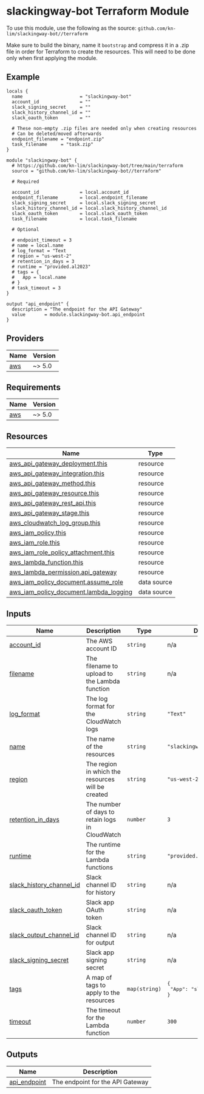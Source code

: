 # slackingway-bot Terraform Module

To use this module, use the following as the source: `github.com/kn-lim/slackingway-bot//terraform`

Make sure to build the binary, name it `bootstrap` and compress it in a .zip file in order for Terraform to create the resources. This will need to be done only when first applying the module.

<!-- BEGIN_TF_DOCS -->
## Example

```hcl
locals {
  name                     = "slackingway-bot"
  account_id               = ""
  slack_signing_secret     = ""
  slack_history_channel_id = ""
  slack_oauth_token        = ""

  # These non-empty .zip files are needed only when creating resources
  # Can be deleted/moved afterwards
  endpoint_filename = "endpoint.zip"
  task_filename     = "task.zip"
}

module "slackingway-bot" {
  # https://github.com/kn-lim/slackingway-bot/tree/main/terraform
  source = "github.com/kn-lim/slackingway-bot//terraform"

  # Required

  account_id               = local.account_id
  endpoint_filename        = local.endpoint_filename
  slack_signing_secret     = local.slack_signing_secret
  slack_history_channel_id = local.slack_history_channel_id
  slack_oauth_token        = local.slack_oauth_token
  task_filename            = local.task_filename

  # Optional

  # endpoint_timeout = 3
  # name = local.name
  # log_format = "Text
  # region = "us-west-2"
  # retention_in_days = 3
  # runtime = "provided.al2023"
  # tags = {
  #   App = local.name
  # }
  # task_timeout = 3
}

output "api_endpoint" {
  description = "The endpoint for the API Gateway"
  value       = module.slackingway-bot.api_endpoint
}
```

## Providers

| Name | Version |
|------|---------|
| <a name="provider_aws"></a> [aws](#provider\_aws) | ~> 5.0 |

## Requirements

| Name | Version |
|------|---------|
| <a name="requirement_aws"></a> [aws](#requirement\_aws) | ~> 5.0 |

## Resources

| Name | Type |
|------|------|
| [aws_api_gateway_deployment.this](https://registry.terraform.io/providers/hashicorp/aws/latest/docs/resources/api_gateway_deployment) | resource |
| [aws_api_gateway_integration.this](https://registry.terraform.io/providers/hashicorp/aws/latest/docs/resources/api_gateway_integration) | resource |
| [aws_api_gateway_method.this](https://registry.terraform.io/providers/hashicorp/aws/latest/docs/resources/api_gateway_method) | resource |
| [aws_api_gateway_resource.this](https://registry.terraform.io/providers/hashicorp/aws/latest/docs/resources/api_gateway_resource) | resource |
| [aws_api_gateway_rest_api.this](https://registry.terraform.io/providers/hashicorp/aws/latest/docs/resources/api_gateway_rest_api) | resource |
| [aws_api_gateway_stage.this](https://registry.terraform.io/providers/hashicorp/aws/latest/docs/resources/api_gateway_stage) | resource |
| [aws_cloudwatch_log_group.this](https://registry.terraform.io/providers/hashicorp/aws/latest/docs/resources/cloudwatch_log_group) | resource |
| [aws_iam_policy.this](https://registry.terraform.io/providers/hashicorp/aws/latest/docs/resources/iam_policy) | resource |
| [aws_iam_role.this](https://registry.terraform.io/providers/hashicorp/aws/latest/docs/resources/iam_role) | resource |
| [aws_iam_role_policy_attachment.this](https://registry.terraform.io/providers/hashicorp/aws/latest/docs/resources/iam_role_policy_attachment) | resource |
| [aws_lambda_function.this](https://registry.terraform.io/providers/hashicorp/aws/latest/docs/resources/lambda_function) | resource |
| [aws_lambda_permission.api_gateway](https://registry.terraform.io/providers/hashicorp/aws/latest/docs/resources/lambda_permission) | resource |
| [aws_iam_policy_document.assume_role](https://registry.terraform.io/providers/hashicorp/aws/latest/docs/data-sources/iam_policy_document) | data source |
| [aws_iam_policy_document.lambda_logging](https://registry.terraform.io/providers/hashicorp/aws/latest/docs/data-sources/iam_policy_document) | data source |

## Inputs

| Name | Description | Type | Default | Required |
|------|-------------|------|---------|:--------:|
| <a name="input_account_id"></a> [account\_id](#input\_account\_id) | The AWS account ID | `string` | n/a | yes |
| <a name="input_filename"></a> [filename](#input\_filename) | The filename to upload to the Lambda function | `string` | n/a | yes |
| <a name="input_log_format"></a> [log\_format](#input\_log\_format) | The log format for the CloudWatch logs | `string` | `"Text"` | no |
| <a name="input_name"></a> [name](#input\_name) | The name of the resources | `string` | `"slackingway-bot"` | no |
| <a name="input_region"></a> [region](#input\_region) | The region in which the resources will be created | `string` | `"us-west-2"` | no |
| <a name="input_retention_in_days"></a> [retention\_in\_days](#input\_retention\_in\_days) | The number of days to retain logs in CloudWatch | `number` | `3` | no |
| <a name="input_runtime"></a> [runtime](#input\_runtime) | The runtime for the Lambda functions | `string` | `"provided.al2023"` | no |
| <a name="input_slack_history_channel_id"></a> [slack\_history\_channel\_id](#input\_slack\_history\_channel\_id) | Slack channel ID for history | `string` | n/a | yes |
| <a name="input_slack_oauth_token"></a> [slack\_oauth\_token](#input\_slack\_oauth\_token) | Slack app OAuth token | `string` | n/a | yes |
| <a name="input_slack_output_channel_id"></a> [slack\_output\_channel\_id](#input\_slack\_output\_channel\_id) | Slack channel ID for output | `string` | n/a | yes |
| <a name="input_slack_signing_secret"></a> [slack\_signing\_secret](#input\_slack\_signing\_secret) | Slack app signing secret | `string` | n/a | yes |
| <a name="input_tags"></a> [tags](#input\_tags) | A map of tags to apply to the resources | `map(string)` | <pre>{<br/>  "App": "slackingway-bot"<br/>}</pre> | no |
| <a name="input_timeout"></a> [timeout](#input\_timeout) | The timeout for the Lambda function | `number` | `300` | no |

## Outputs

| Name | Description |
|------|-------------|
| <a name="output_api_endpoint"></a> [api\_endpoint](#output\_api\_endpoint) | The endpoint for the API Gateway |  
<!-- END_TF_DOCS -->
